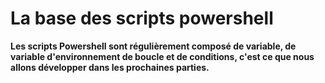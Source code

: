 # La base des scripts powershell

__Les scripts Powershell sont régulièrement composé de variable, de variable d'environnement de boucle et de conditions, c'est ce que nous allons développer dans les prochaines parties.__



